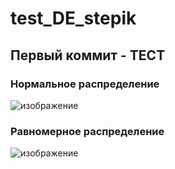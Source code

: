 # test_DE_stepik

<h2> Первый коммит - ТЕСТ </h2>

<h3> Нормальное распределение </h3>

![изображение](https://github.com/user-attachments/assets/7f817495-9774-44d5-91e5-6a98b6d7e96b)

<h3> Равномерное распределение </h3>

![изображение](https://github.com/user-attachments/assets/fd7eec7e-5a19-4a5c-949c-5038d0219576)
